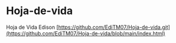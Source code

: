 # Hoja-de-vida
Hoja de Vida Edison
[https://github.com/EdiTM07/Hoja-de-vida.git](https://github.com/EdiTM07/Hoja-de-vida/blob/main/index.html)
